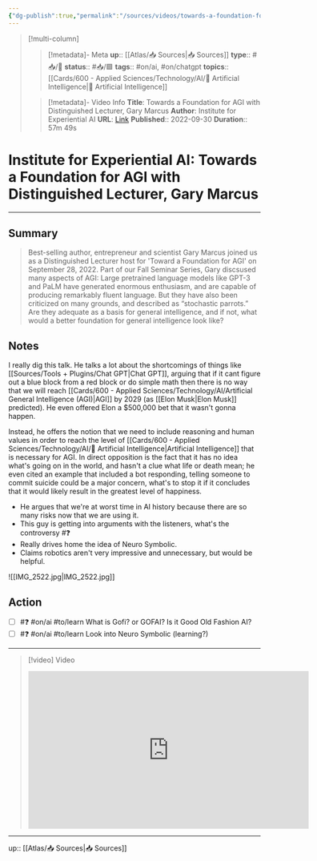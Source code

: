 ```yaml
---
{"dg-publish":true,"permalink":"/sources/videos/towards-a-foundation-for-agi-with-distinguished-lecturer-gary-marcus/","title":"Towards a Foundation for AGI with Distinguished Lecturer, Gary Marcus"}
---
```


> [!multi-column]
>
>> [!metadata]- Meta
>> **up**:: [[Atlas/📥 Sources\|📥 Sources]]
>> **type**:: #📥/🎥 
>> **status**:: #📥/🟩
>> **tags**:: #on/ai, #on/chatgpt 
>> **topics**:: [[Cards/600 - Applied Sciences/Technology/AI/🤖 Artificial Intelligence\|🤖 Artificial Intelligence]]
>
>> [!metadata]- Video Info
>> **Title**: Towards a Foundation for AGI with Distinguished Lecturer, Gary Marcus
>> **Author**: Institute for Experiential AI
>> **URL**: [Link](https://youtu.be/w2Ck-HzMdxI)
>> **Published**:: 2022-09-30
>> **Duration**:: 57m 49s

# Institute for Experiential AI: Towards a Foundation for AGI with Distinguished Lecturer, Gary Marcus

---

## Summary
> Best-selling author, entrepreneur and scientist Gary Marcus joined us as a Distinguished Lecturer host for 'Toward a Foundation for AGI' on September 28, 2022. Part of our Fall Seminar Series, Gary discsused many aspects of AGI: Large pretrained language models like GPT-3 and PaLM have generated enormous enthusiasm, and are capable of producing remarkably fluent language. But they have also been criticized on many grounds, and described as “stochastic parrots.” Are they adequate as a basis for general intelligence, and if not, what would a better foundation for general intelligence look like?

## Notes

I really dig this talk. He talks a lot about the shortcomings of things like [[Sources/Tools + Plugins/Chat GPT\|Chat GPT]], arguing that if it cant figure out a blue block from a red block or do simple math then there is no way that we will reach [[Cards/600 - Applied Sciences/Technology/AI/Artificial General Intelligence (AGI)\|AGI]] by 2029 (as [[Elon Musk\|Elon Musk]] predicted). He even offered Elon a $500,000 bet that it wasn't gonna happen. 

Instead, he offers the notion that we need to include reasoning and human values in order to reach the level of [[Cards/600 - Applied Sciences/Technology/AI/🤖 Artificial Intelligence\|Artificial Intelligence]] that is necessary for AGI. In direct opposition is the fact that it has no idea what's going on in the world, and hasn't a clue what life or death mean; he even cited an example that included a bot responding, telling someone to commit suicide could be a major concern, what's to stop it if it concludes that it would likely result in the greatest level of happiness.

- He argues that we're at worst time in AI history because there are so many risks now that we are using it.
- This guy is getting into arguments with the listeners, what's the controversy #❓ 
- Really drives home the idea of Neuro Symbolic.
- Claims robotics aren't very impressive and unnecessary, but would be helpful.


![[IMG_2522.jpg\|IMG_2522.jpg]]

## Action
- [ ] #❓ #on/ai #to/learn  What is Gofi? or GOFAI? Is it Good Old Fashion AI? 
- [ ] #❓ #on/ai #to/learn Look into Neuro Symbolic (learning?)

---

> [!video] Video
> <center><iframe width="560" height="315" src="https://www.youtube.com/embed/w2Ck-HzMdxI" frameborder="0" allow="accelerometer; autoplay; encrypted-media; gyroscope; picture-in-picture" allowfullscreen></iframe></center>

---
up:: [[Atlas/📥 Sources\|📥 Sources]]

